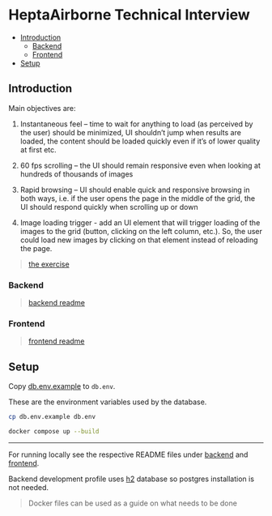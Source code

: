 # HeptaAirborne Technical Interview <!-- omit in toc -->

- [Introduction](#introduction)
  - [Backend](#backend)
  - [Frontend](#frontend)
- [Setup](#setup)

## Introduction

Main objectives are:

1. Instantaneous feel – time to wait for anything to load (as perceived by the user) should be minimized, UI shouldn’t jump when results are loaded, the content should be loaded quickly even if it’s of lower quality at first etc.

2. 60 fps scrolling – the UI should remain responsive even when looking at hundreds of thousands of images

3. Rapid browsing – UI should enable quick and responsive browsing in both ways, i.e. if the user opens the page in the middle of the grid, the UI should respond quickly when scrolling up or down

4. Image loading trigger - add an UI element that will trigger loading of the images to the grid (button, clicking on the left column, etc.). So, the user could load new images by clicking on that element instead of reloading the page.

> [the exercise](Hepta-Software_Engineer_Technical_Exercise[629].pdf)

### Backend

> [backend readme](./backend/README.md)

### Frontend

> [frontend readme](./frontend/README.md)

## Setup

Copy [db.env.example](db.env.example) to `db.env`.

These are the environment variables used by the database.

```bash
cp db.env.example db.env
```

```bash
docker compose up --build
```

---

For running locally see the respective README files under [backend](./backend/) and [frontend](./frontend/).

Backend development profile uses [h2](http://h2database.com/html/main.html) database
so postgres installation is not needed.

> Docker files can be used as a guide on what needs to be done
